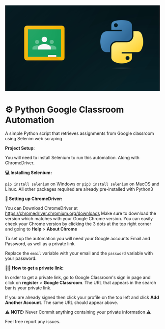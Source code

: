 ![Banner](banner.jpg)



# ⚙️ Python Google Classroom Automation

A simple Python script that retrieves assignments from Google classroom using Selenim web scraping

**Project Setup:** 

You will need to install Selenium to run this automation. Along with ChromeDriver.

**💻 Installing Selenium:**

``pip install selenium`` on Windows or ``pip3 install selenium`` on MacOS and Linux.
All other packages required are already pre-installed with Python3

**🔎 Setting up ChromeDriver:**

You can Download ChromeDriver at https://chromedriver.chromium.org/downloads
Make sure to download the version which matches with your Google Chrome version. You can easily check your Chrome version by clicking the 3 dots at the top right corner and going to **Help** > **About Chrome**

To set up the automation you will need your Google accounts Email and Password, as well as a private link.

Replace the ``email`` variable with your email and the ``password`` variable with your password.

**🕵️‍♂️ How to get a private link:**


In order to get a private link, go to Google Classroom's sign in page and click on **register** > **Google Classroom**.
The URL that appears in the search bar is your private link.

If you are already signed then click your profile on the top left and click **Add Another Account**. The same URL should appear above.

⚠️ **NOTE:** Never Commit anything containing your private information ⚠️

Feel free report any issues.


